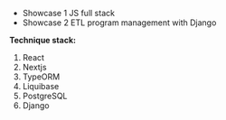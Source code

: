  - Showcase 1 JS full stack<br>
 - Showcase 2 ETL program management with Django

**Technique stack:**
1. React
2. Nextjs
3. TypeORM
4. Liquibase
5. PostgreSQL
6. Django